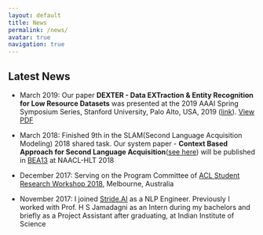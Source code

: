 ```yaml
---
layout: default
title: News
permalink: /news/
avatar: true
navigation: true
---
```


## Latest News

- March 2019: Our paper **DEXTER - Data EXTraction & Entity Recognition for Low Resource Datasets** was presented at the 2019 AAAI Spring Symposium Series, Stanford University, Palo Alto, USA, 2019 ([link](https://www.aaai-make.info/)). [View PDF](assets/papers/2019/dexter_aaai_make.pdf)

<!-- - December 2018: Our paper **DEXTER - Data EXTraction & Entity Recognition for Low Resource Datasets** has been accepted at the 2019 AAAI Spring Symposium Series, Stanford University, Palo Alto, USA, 2019 ([link](https://www.aaai-make.info/)) -->

- March 2018: Finished 9th in the SLAM(Second Language Acquisition Modeling) 2018 shared task. Our system paper \- **Context Based Approach
for Second Language Acquisition**([see here](http://sharedtask.duolingo.com/papers/nayak.slam18.pdf)) will be published in [BEA13](https://www.cs.rochester.edu/~tetreaul/naacl-bea13.html) at NAACL-HLT 2018

- December 2017: Serving on the Program Committee of [ACL Student Research Workshop 2018](https://sites.google.com/view/aclsrw2018/), Melbourne, Australia

- November 2017: I joined [Stride.AI](https://stride.ai) as a NLP Engineer. Previously I worked with Prof. H S Jamadagni as an Intern during my bachelors and briefly as a Project Assistant after graduating, at Indian Institute of Science

<!-- - July 2017: Presented **V for Vocab: An Intelligent Flashcard Application** at ACL SRW 2017 in Vancouver, Canada -->

<!--
- June 2017: Received Travel Grant from Association for Computational Linguistics (ACL) to attend the ACL SRW 2017 to be held in Vancouver, Canada -->

<!-- - May 2017: Received Best outgoing student from Information Science and Engineering Department, M S Ramaiah Institute of Technology -->

<!-- - July 2015: Started Interning at Indian Institute of Science, Bangalore under Prof. H S Jamadagni -->
